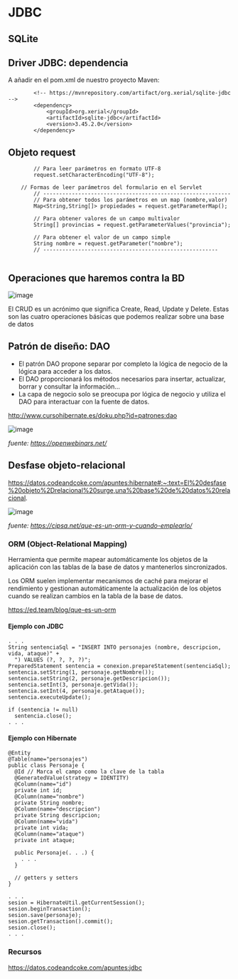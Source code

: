 # JDBC

## SQLite


## Driver JDBC: dependencia

 A añadir en el pom.xml de nuestro proyecto Maven:
```
        <!-- https://mvnrepository.com/artifact/org.xerial/sqlite-jdbc -->
        <dependency>
            <groupId>org.xerial</groupId>
            <artifactId>sqlite-jdbc</artifactId>
            <version>3.45.2.0</version>
        </dependency>
```
## Objeto request

```
        // Para leer parámetros en formato UTF-8
        request.setCharacterEncoding("UTF-8");

```

```
	// Formas de leer parámetros del formulario en el Servlet
		// -----------------------------------------------------------
		// Para obtener todos los parámetros en un map (nombre,valor)
		Map<String,String[]> propiedades = request.getParameterMap();
		
		// Para obtener valores de un campo multivalor
		String[] provincias = request.getParameterValues("provincia");
		
		// Para obtener el valor de un campo simple
		String nombre = request.getParameter("nombre");
		// -------------------------------------------------------
	
```
## Operaciones que haremos contra la BD

![image](https://user-images.githubusercontent.com/91023374/234879873-bb42e5f6-be4f-4fc2-b4cc-7ea556346903.png)

El CRUD es un acrónimo que significa Create, Read, Update y Delete. Estas son las cuatro operaciones básicas que podemos realizar sobre una base de datos

## Patrón de diseño: DAO

- El patrón DAO propone separar por completo la lógica de negocio de la lógica para acceder a los datos. 
- El DAO proporcionará los métodos necesarios para insertar, actualizar, borrar y consultar la información... 
- La capa de negocio solo se preocupa por lógica de negocio y utiliza el DAO para interactuar con la fuente de datos.

http://www.cursohibernate.es/doku.php?id=patrones:dao

![image](https://user-images.githubusercontent.com/91023374/234880925-ec9b54eb-d257-4ab0-ba1b-ae28a33086ff.png)

*fuente: https://openwebinars.net/*

## Desfase objeto-relacional

https://datos.codeandcoke.com/apuntes:hibernate#:~:text=El%20desfase%20objeto%2Drelacional%20surge,una%20base%20de%20datos%20relacional.

![image](https://user-images.githubusercontent.com/91023374/235109155-24752bf2-8085-4473-bc11-b4b4f7dbc70e.png)

*fuente: https://cipsa.net/que-es-un-orm-y-cuando-emplearlo/*


### ORM (Object-Relational Mapping)

Herramienta que permite mapear automáticamente los objetos de la aplicación con las tablas de la base de datos y mantenerlos sincronizados. 

Los ORM suelen implementar mecanismos de caché para mejorar el rendimiento y gestionan automáticamente la actualización de los objetos cuando se realizan cambios en la tabla de la base de datos.

https://ed.team/blog/que-es-un-orm

#### Ejemplo con JDBC

```
. . .				
String sentenciaSql = "INSERT INTO personajes (nombre, descripcion, vida, ataque)" +
  ") VALUES (?, ?, ?, ?)";
PreparedStatement sentencia = conexion.prepareStatement(sentenciaSql);
sentencia.setString(1, personaje.getNombre());
sentencia.setString(2, personaje.getDescripcion());
sentencia.setInt(3, personaje.getVida());
sentencia.setInt(4, personaje.getAtaque());
sentencia.executeUpdate();
 
if (sentencia != null)
  sentencia.close();
. . .
```

#### Ejemplo con Hibernate

```
@Entity
@Table(name="personajes")
public class Personaje {
  @Id // Marca el campo como la clave de la tabla
  @GeneratedValue(strategy = IDENTITY)
  @Column(name="id")
  private int id;
  @Column(name="nombre")
  private String nombre;
  @Column(name="descripcion")
  private String descripcion;
  @Column(name="vida")
  private int vida;
  @Column(name="ataque")
  private int ataque;
 
  public Personaje(. . .) {
    . . .
  }
 
  // getters y setters
}
```

```
. . .
sesion = HibernateUtil.getCurrentSession();
sesion.beginTransaction();
sesion.save(personaje);
sesion.getTransaction().commit();
sesion.close();
. . .
```

### Recursos

https://datos.codeandcoke.com/apuntes:jdbc
